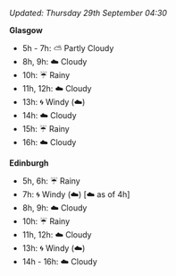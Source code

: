 *Updated: Thursday 29th September 04:30*

**Glasgow**

* 5h - 7h: :partly_sunny: Partly Cloudy
* 8h, 9h: :cloud: Cloudy
* 10h: :umbrella: Rainy
* 11h, 12h: :cloud: Cloudy
* 13h: :cyclone: Windy (:cloud:)
* 14h: :cloud: Cloudy
* 15h: :umbrella: Rainy
* 16h: :cloud: Cloudy

**Edinburgh**

* 5h, 6h: :umbrella: Rainy
* 7h: :cyclone: Windy (:cloud:) [:cloud: as of 4h]
* 8h, 9h: :cloud: Cloudy
* 10h: :umbrella: Rainy
* 11h, 12h: :cloud: Cloudy
* 13h: :cyclone: Windy (:cloud:)
* 14h - 16h: :cloud: Cloudy
